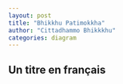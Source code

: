```yaml
---
layout: post
title: "Bhikkhu Patimokkha"
author: "Cittadhammo Bhikkkhu"
categories: diagram
---
```


## Un titre en français 


